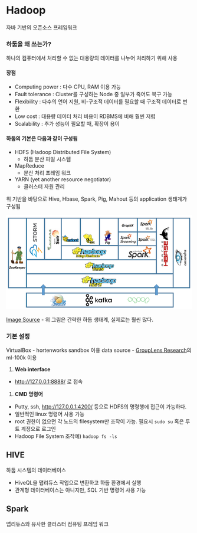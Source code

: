 # Hadoop
자바 기반의 오픈소스 프레임워크

### 하둡을 왜 쓰는가?
하나의 컴퓨터에서 처리할 수 없는 대용량의 데이터를 나누어 처리하기 위해 사용

#### 장점
- Computing power : 다수 CPU, RAM 이용 가능
- Fault tolerance : Cluster를 구성하는 Node 중 일부가 죽어도 복구 가능
- Flexibility : 다수의 언어 지원, 비-구조적 데이터를 필요할 때 구조적 데이터로 변환
- Low cost : 대용량 데이터 처리 비용이 RDBMS에 비해 훨씬 저렴
- Scalability : 추가 성능이 필요할 때, 확장이 용이

#### 하둡의 기본은 다음과 같이 구성됨
- HDFS (Hadoop Distributed File System)
  - 하둡 분산 파일 시스템
- MapReduce
  - 분산 처리 프레임 워크
- YARN (yet another resource negotiator)
  - 클러스터 자원 관리

위 기반을 바탕으로 Hive, Hbase, Spark, Pig, Mahout 등의 application 생태계가 구성됨

![png](HadoopStack.png)

[Image Source](http://blog.newtechways.com/2017/10/apache-hadoop-ecosystem.html) - 위 그림은 간략한 하둡 생태계, 실제로는 훨씬 많다.

### 기본 설정
VirtualBox - hortenworks sandbox 이용
data source - [GroupLens Research](https://grouplens.org/datasets/movielens/)의 ml-100k 이용

1. **Web interface**
 - http://127.0.0.1:8888/ 로 접속

1. **CMD 명령어**
  - Putty, ssh, http://127.0.0.1:4200/ 등으로 HDFS의 명령행에 접근이 가능하다.
  - 일반적인 linux 명령어 사용 가능
  - root 권한이 없으면 각 노드의 filesystem만 조작이 가능. 필요시 `sudo su` 혹은 루트 계정으로 로그인
  - Hadoop File System 조작예) `hadoop fs -ls`


## HIVE
하둡 시스템의 데이터베이스
- HiveQL을 맵리듀스 작업으로 변환하고 하둡 환경에서 실행
- 관계형 데이터베이스는 아니지만, SQL 기반 명령어 사용 가능

## Spark
맵리듀스와 유사한 클러스터 컴퓨팅 프레임 워크
